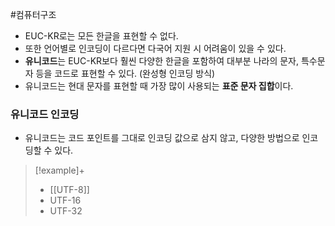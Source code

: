 #컴퓨터구조 

+ EUC-KR로는 모든 한글을 표현할 수 없다.
+ 또한 언어별로 인코딩이 다르다면 다국어 지원 시 어려움이 있을 수 있다.
+ **유니코드**는 EUC-KR보다 훨씬 다양한 한글을 포함하여 대부분 나라의 문자, 특수문자 등을 코드로 표현할 수 있다. (완성형 인코딩 방식)
+ 유니코드는 현대 문자를 표현할 때 가장 많이 사용되는 **표준 문자 집합**이다.


### 유니코드 인코딩
+ 유니코드는 코드 포인트를 그대로 인코딩 값으로 삼지 않고, 다양한 방법으로 인코딩할 수 있다.

> [!example]+ 
> + [[UTF-8]]
> + UTF-16
> + UTF-32